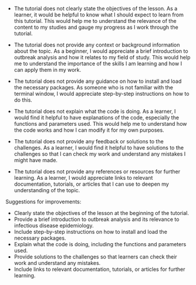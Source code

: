 - The tutorial does not clearly state the objectives of the lesson. As a learner, it would be helpful to know what I should expect to learn from this tutorial. This would help me to understand the relevance of the content to my studies and gauge my progress as I work through the tutorial.

- The tutorial does not provide any context or background information about the topic. As a beginner, I would appreciate a brief introduction to outbreak analysis and how it relates to my field of study. This would help me to understand the importance of the skills I am learning and how I can apply them in my work.

- The tutorial does not provide any guidance on how to install and load the necessary packages. As someone who is not familiar with the terminal window, I would appreciate step-by-step instructions on how to do this.

- The tutorial does not explain what the code is doing. As a learner, I would find it helpful to have explanations of the code, especially the functions and parameters used. This would help me to understand how the code works and how I can modify it for my own purposes.

- The tutorial does not provide any feedback or solutions to the challenges. As a learner, I would find it helpful to have solutions to the challenges so that I can check my work and understand any mistakes I might have made.

- The tutorial does not provide any references or resources for further learning. As a learner, I would appreciate links to relevant documentation, tutorials, or articles that I can use to deepen my understanding of the topic.

Suggestions for improvements:

- Clearly state the objectives of the lesson at the beginning of the tutorial.
- Provide a brief introduction to outbreak analysis and its relevance to infectious disease epidemiology.
- Include step-by-step instructions on how to install and load the necessary packages.
- Explain what the code is doing, including the functions and parameters used.
- Provide solutions to the challenges so that learners can check their work and understand any mistakes.
- Include links to relevant documentation, tutorials, or articles for further learning.
